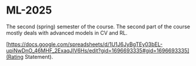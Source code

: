 # ML-2025

The second (spring) semester of the course. The second part of the course mostly deals with advanced models in CV and RL.

[https://docs.google.com/spreadsheets/d/1U1J6JyBgTEy03bEL-upiNwDnO_46MHF_2ExaqJIV6Hs/edit?gid=1696693335#gid=1696693335](Rating Statement).
